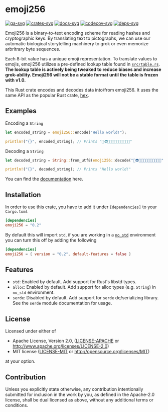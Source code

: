 # emoji256

[![ga-svg]][ga-url]
[![crates-svg]][crates-url]
[![docs-svg]][docs-url]
[![codecov-svg]][codecov-url]
[![deps-svg]][deps-url]

[ga-svg]: https://github.com/QuocAnhVu/emoji256/actions/workflows/build.yml/badge.svg
[ga-url]: https://github.com/QuocAnhVu/emoji256/actions/workflows/build.yml
[crates-svg]: https://img.shields.io/crates/v/emoji256.svg
[crates-url]: https://crates.io/crates/emoji256
[docs-svg]: https://docs.rs/emoji256/badge.svg
[docs-url]: https://docs.rs/emoji256
[codecov-svg]: https://img.shields.io/codecov/c/github/QuocAnhVu/emoji256
[codecov-url]: https://codecov.io/gh/QuocAnhVu/emoji256
[deps-svg]: https://deps.rs/repo/github/QuocAnhVu/emoji256/status.svg
[deps-url]: https://deps.rs/repo/github/QuocAnhVu/emoji256

Emoji256 is a binary-to-text encoding scheme for reading hashes and cryptographic keys. By translating text to pictographs, we can use our automatic biological storytelling machinery to grok or even memorize arbritrary byte sequences.

Each 8-bit value has a unique emoji representation. To translate values to emojis, emoji256 utilizes a pre-defined lookup table found in [`src/table.rs`](src/table.rs). **The lookup table is  actively being tweaked to reduce biases and increase grok-ability. Emoji256 will not be a stable format until the table is frozen with v1.0.**

This Rust crate encodes and decodes data into/from emoji256. It uses the same API as the popular Rust crate, [hex](https://crates.io/crates/hex).

## Examples

Encoding a `String`

```rust
let encoded_string = emoji256::encode("Hello world!");

println!("{}", encoded_string); // Prints "🐙👽💉💉💌🍭💦💌💕💉👻🍰"
```

Decoding a `String`

```rust
let decoded_string = String::from_utf8(emoji256::decode("🐙👽💉💉💌🍭💦💌💕💉👻🍰").unwrap()).unwrap();

println!("{}", decoded_string); // Prints "Hello world!"
```

You can find the [documentation](https://docs.rs/emoji256) here.

## Installation

In order to use this crate, you have to add it under `[dependencies]` to your `Cargo.toml`

```toml
[dependencies]
emoji256 = "0.2"
```

By default this will import `std`, if you are working in a
[`no_std`](https://rust-embedded.github.io/book/intro/no-std.html)
environment you can turn this off by adding the following

```toml
[dependencies]
emoji256 = { version = "0.2", default-features = false }
```

## Features

- `std`:
  Enabled by default. Add support for Rust's libstd types.
- `alloc`:
  Enabled by default. Add support for alloc types (e.g. `String`) in `no_std` environment.
- `serde`:
  Disabled by default. Add support for `serde` de/serializing library.
  See the `serde` module documentation for usage.

## License

Licensed under either of

- Apache License, Version 2.0, ([LICENSE-APACHE](LICENSE-APACHE) or http://www.apache.org/licenses/LICENSE-2.0)
- MIT license ([LICENSE-MIT](LICENSE-MIT) or http://opensource.org/licenses/MIT)

at your option.

## Contribution

Unless you explicitly state otherwise, any contribution intentionally
submitted for inclusion in the work by you, as defined in the Apache-2.0
license, shall be dual licensed as above, without any additional terms or
conditions.

